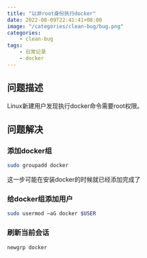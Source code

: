 ```yaml
---
title: "以非root身份执行docker"
date: 2022-08-09T22:41:41+08:00
image: "/categories/clean-bug/bug.png"
categories:
    - clean-bug
tags:
    - 日常记录
    - docker
---
```

## 问题描述

Linux新建用户发现执行docker命令需要root权限。

## 问题解决

### 添加docker组

```bash
sudo groupadd docker
```
这一步可能在安装docker的时候就已经添加完成了

### 给docker组添加用户

```bash
sudo usermod –aG docker $USER
```

### 刷新当前会话

```bash
newgrp docker
```
